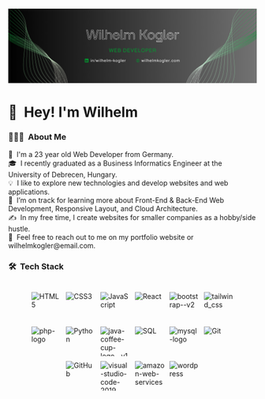 <p><img src="kw_bann.png" alt="Wilhelm Kogler Banner"></p>
<h1> 👋 &nbsp;Hey! I'm Wilhelm</h1>
<h3 id="-about-me">👨🏻‍💻 &nbsp;About Me</h3>
<p>
👦 &nbsp;I'm a 23 year old Web Developer from Germany.<br>
🎓 &nbsp;I recently graduated as a Business Informatics Engineer at the University of Debrecen, Hungary.<br>
💡 &nbsp;I like to explore new technologies and develop websites and web applications.<br>
🌱 &nbsp;I’m on track for learning more about Front-End & Back-End Web Development, Responsive Layout, and Cloud Architecture.<br>
✍️ &nbsp;In my free time, I create websites for smaller companies as a hobby/side hustle.<br>
💬 &nbsp;Feel free to reach out to me on my portfolio website or wilhelmkogler@email.com.<br>
<h3 id="-tech-stack">🛠 &nbsp;Tech Stack</h3>
<p>
    <div class="icon-container" style="display: flex;flex-wrap: wrap;gap: 10px;justify-content: center;padding: 20px;">
        <img style="width: 60px;height: 60px;object-fit: contain;" src="https://img.icons8.com/color/100/html-5.png" alt="HTML5" title="HTML">
        <img style="width: 60px;height: 60px;object-fit: contain;" src="https://img.icons8.com/color/100/css3.png" alt="CSS3" title="CSS">
        <img style="width: 60px;height: 60px;object-fit: contain;" style="width: 60px;height: 60px;object-fit: contain;" src="https://img.icons8.com/color/100/javascript.png" alt="JavaScript" title="JavaScript">
        <img style="width: 60px;height: 60px;object-fit: contain;" style="width: 60px;height: 60px;object-fit: contain;" src="https://img.icons8.com/color/100/react-native.png" alt="React" title="React.js">
        <img style="width: 60px;height: 60px;object-fit: contain;" src="https://img.icons8.com/color/100/bootstrap--v2.png" alt="bootstrap--v2" title="Bootstrap">
        <img style="width: 60px;height: 60px;object-fit: contain;" src="https://img.icons8.com/color/100/tailwind_css.png" alt="tailwind_css" title="Tailwind CSS">
        <img style="width: 60px;height: 60px;object-fit: contain;" src="https://img.icons8.com/officel/80/php-logo.png" alt="php-logo" title="PHP">
        <img style="width: 60px;height: 60px;object-fit: contain;" src="https://img.icons8.com/color/100/python.png" alt="Python" title="Python">
        <img style="width: 60px;height: 60px;object-fit: contain;" src="https://img.icons8.com/color/100/java-coffee-cup-logo--v1.png" alt="java-coffee-cup-logo--v1" title="Java">
        <img style="width: 60px;height: 60px;object-fit: contain;" src="https://img.icons8.com/fluency/100/sql.png" alt="SQL" title="SQL">
        <img style="width: 60px;height: 60px;object-fit: contain;" src="https://img.icons8.com/color/100/mysql-logo.png" alt="mysql-logo" title="MySQL">
        <img style="width: 60px;height: 60px;object-fit: contain;" src="https://img.icons8.com/color/100/git.png" alt="Git" title="Git">
        <img style="width: 60px;height: 60px;object-fit: contain;" src="https://img.icons8.com/color/100/github.png" alt="GitHub" title="GitHub">
        <img style="width: 60px;height: 60px;object-fit: contain;" src="https://img.icons8.com/color/100/visual-studio-code-2019.png" alt="visual-studio-code-2019" title="Visual Studio Code">
        <img style="width: 60px;height: 60px;object-fit: contain;" src="https://img.icons8.com/color/100/amazon-web-services.png" alt="amazon-web-services" title="AWS">
        <img style="width: 60px;height: 60px;object-fit: contain;" src="https://img.icons8.com/stickers/100/wordpress.png" alt="wordpress" title="WordPress">  
    </div>      
</p>
